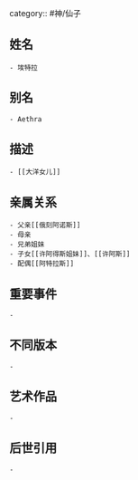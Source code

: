 category:: #神/仙子
## 姓名
	- 埃特拉
## 别名
	- Aethra
## 描述
	- [[大洋女儿]]
## 亲属关系
	- 父亲[[俄刻阿诺斯]]
	- 母亲
	- 兄弟姐妹
	- 子女[[许阿得斯姐妹]]、[[许阿斯]]
	- 配偶[[阿特拉斯]]
## 重要事件
	-
## 不同版本
	-
## 艺术作品
	-
## 后世引用
	-

